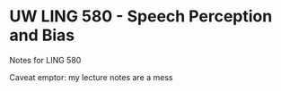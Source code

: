 # UW LING 580 - Speech Perception and Bias

Notes for LING 580

Caveat emptor: my lecture notes are a mess
